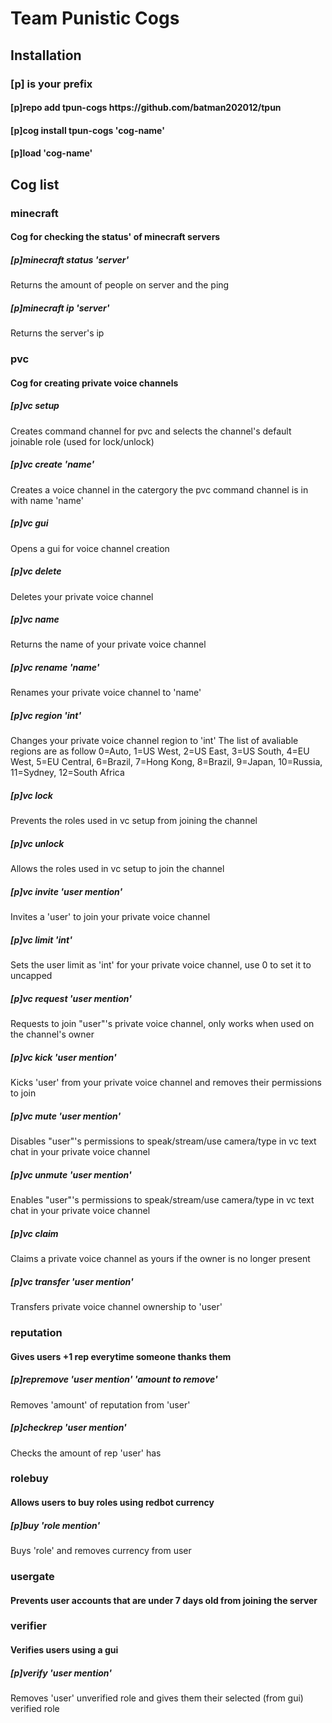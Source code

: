<h1>Team Punistic Cogs</h1>

<h2>Installation</h2>

<h3>[p] is your prefix</h3>

<h4>[p]repo add tpun-cogs https://github.com/batman202012/tpun</h4>

<h4>[p]cog install tpun-cogs 'cog-name'</h4>
  
  <h4>[p]load 'cog-name'</h4>
  
  
  
  
  <h2>Cog list</h2>
  
  
  
  <h3>minecraft</h3>


<h4>Cog for checking the status' of minecraft servers</h4>

  <h5>[p]minecraft status 'server'</h5>
Returns the amount of people on server and the ping
  
<h5>[p]minecraft ip 'server'</h5>
Returns the server's ip
  
 <h3>pvc</h3>


 <h4>Cog for creating private voice channels</h4>
  
  
<h5>[p]vc setup</h5>
Creates command channel for pvc and selects the channel's default joinable role (used for lock/unlock)

  <h5>[p]vc create 'name'</h5>
Creates a voice channel in the catergory the pvc command channel is in with name 'name'
  
<h5>[p]vc gui</h5>
Opens a gui for voice channel creation
  
<h5>[p]vc delete</h5>
Deletes your private voice channel
  
<h5>[p]vc name</h5>
Returns the name of your private voice channel
  
<h5>[p]vc rename 'name'</h5>
Renames your private voice channel to 'name'

<h5>[p]vc region 'int'</h5>
Changes your private voice channel region to 'int'
The list of avaliable regions are as follow 0=Auto, 1=US West, 2=US East, 3=US South, 4=EU West, 5=EU Central, 6=Brazil, 7=Hong Kong, 8=Brazil, 9=Japan, 10=Russia, 11=Sydney, 12=South Africa
  
<h5>[p]vc lock</h5>
Prevents the roles used in vc setup from joining the channel
  
<h5>[p]vc unlock</h5>
Allows the roles used in vc setup to join the channel
  
<h5>[p]vc invite 'user mention'</h5>
Invites a 'user' to join your private voice channel
  
<h5>[p]vc limit 'int'</h5>
Sets the user limit as 'int' for your private voice channel, use 0 to set it to uncapped
  
<h5>[p]vc request 'user mention'</h5>
Requests to join "user"'s private voice channel, only works when used on the channel's owner
  
<h5>[p]vc kick 'user mention'</h5>
Kicks 'user' from your private voice channel and removes their permissions to join
  
<h5>[p]vc mute 'user mention'</h5>
Disables "user"'s permissions to speak/stream/use camera/type in vc text chat in your private voice channel

<h5>[p]vc unmute 'user mention'</h5>
Enables "user"'s permissions to speak/stream/use camera/type in vc text chat in your private voice channel
  
<h5>[p]vc claim</h5>
Claims a private voice channel as yours if the owner is no longer present
  
<h5>[p]vc transfer 'user mention'</h5>
Transfers private voice channel ownership to 'user'

 
 
<h3>reputation</h3>
  
  
<h4>Gives users +1 rep everytime someone thanks them</h4>


<h5>[p]repremove 'user mention' 'amount to remove'</h5>
Removes 'amount' of reputation from 'user'
  
<h5>[p]checkrep 'user mention'</h5>
Checks the amount of rep 'user' has

  
  
<h3>rolebuy</h3>


<h4>Allows users to buy roles using redbot currency</h4>
  
  
<h5>[p]buy 'role mention'</h5>
Buys 'role' and removes currency from user

  
  
<h3>usergate</h3>
  
  
<h4>Prevents user accounts that are under 7 days old from joining the server</h4>
  
  
  
<h3>verifier</h3>
  
  
<h4>Verifies users using a gui</h4>
  
  
<h5>[p]verify 'user mention'</h5>
Removes 'user' unverified role and gives them their selected (from gui) verified role
